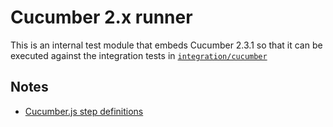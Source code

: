 # Cucumber 2.x runner

This is an internal test module that embeds Cucumber 2.3.1
so that it can be executed against the integration tests in [`integration/cucumber`](../cucumber)

## Notes
- [Cucumber.js step definitions](https://github.com/cucumber/cucumber-js/blob/v2.3.1/docs/support_files/step_definitions.md)